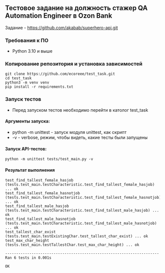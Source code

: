 ## Тестовое задание на должность стажер QA Automation Engineer в Ozon Bank
Задание - https://github.com/akabab/superhero-api.git
### Требования к ПО
+ Python 3.10 и выше
### Копирование репозитория и установка зависимостей
```
git clone https://github.com/ecoreee/test_task.git
cd test_task
python3 -m venv venv
pip install -r requirements.txt
```
### Запуск тестов
+ Перед запуском тестов необходимо перейти в католог test_task
#### Аргументы запуска:
+ python -m unittest - запуск модуля unittest, как скрипт
+ -v - verbose, режим, чтобы видеть, какие тесты были запущены
#### Запуск API-тестов: 
```
python -m unittest tests/test_main.py -v
```
#### Результат выполнения
```
test_find_tallest_female_hasjob (tests.test_main.testCharacteristic.test_find_tallest_female_hasjob) ... ok
test_find_tallest_female_hasnotjob (tests.test_main.testCharacteristic.test_find_tallest_female_hasnotjob) ... ok
test_find_tallest_male_hasjob (tests.test_main.testCharacteristic.test_find_tallest_male_hasjob) ... ok
test_find_tallest_male_hasnotjob (tests.test_main.testCharacteristic.test_find_tallest_male_hasnotjob) ... ok
test_tallest_char_exist (tests.test_main.testExistingChar.test_tallest_char_exist) ... ok
test_max_char_height (tests.test_main.testTallestChar.test_max_char_height) ... ok

----------------------------------------------------------------------
Ran 6 tests in 0.001s

OK
```